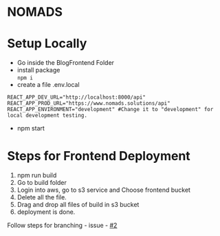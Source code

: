 # NOMADS

# Setup Locally
- Go inside the BlogFrontend Folder
- install package  
    ```npm i ```
- create a file .env.local

```
REACT_APP_DEV_URL="http://localhost:8000/api"
REACT_APP_PROD_URL="https://www.nomads.solutions/api"
REACT_APP_ENVIRONMENT="development" #Change it to "development" for local development testing.
```
- npm start


# Steps for Frontend Deployment

1. npm run build
2. Go to build folder 
3. Login into aws, go to s3 service and Choose frontend bucket
4. Delete all the file.
5. Drag and drop all files of build in s3 bucket
6. deployment is done.

Follow steps for branching - issue - [#2](https://github.com/techy1999/BlogFrontend/issues/2)
